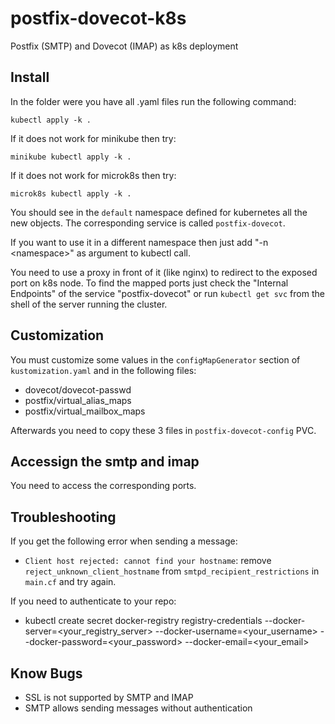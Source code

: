 # postfix-dovecot-k8s

Postfix (SMTP) and Dovecot (IMAP) as k8s deployment

## Install

In the folder were you have all .yaml files run the following command:

```
kubectl apply -k .
```

If it does not work for minikube then try:

```
minikube kubectl apply -k .
```

If it does not work for microk8s then try:

```
microk8s kubectl apply -k .
```

You should see in the `default` namespace defined for kubernetes all the new objects.
The corresponding service is called `postfix-dovecot`.

If you want to use it in a different namespace then just add "-n &lt;namespace&gt;" as argument to kubectl call.

You need to use a proxy in front of it (like nginx) to redirect to the exposed port on k8s node.
To find the mapped ports just check the "Internal Endpoints" of the service "postfix-dovecot"
or run `kubectl get svc` from the shell of the server running the cluster.

## Customization

You must customize some values in the `configMapGenerator` section of `kustomization.yaml` and in the following files:

- dovecot/dovecot-passwd
- postfix/virtual_alias_maps
- postfix/virtual_mailbox_maps

Afterwards you need to copy these 3 files in `postfix-dovecot-config` PVC.

## Accessign the smtp and imap

You need to access the corresponding ports.

## Troubleshooting

If you get the following error when sending a message:

- `Client host rejected: cannot find your hostname`: remove `reject_unknown_client_hostname` from `smtpd_recipient_restrictions` in `main.cf` and try again.

If you need to authenticate to your repo:

- kubectl create secret docker-registry registry-credentials --docker-server=<your_registry_server> --docker-username=<your_username> --docker-password=<your_password> --docker-email=<your_email>

## Know Bugs

- SSL is not supported by SMTP and IMAP
- SMTP allows sending messages without authentication
